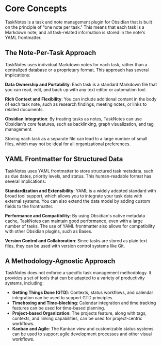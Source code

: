 # Core Concepts

TaskNotes is a task and note management plugin for Obsidian that is built on the principle of "one note per task." This means that each task is a Markdown note, and all task-related information is stored in the note's YAML frontmatter.

## The Note-Per-Task Approach

TaskNotes uses individual Markdown notes for each task, rather than a centralized database or a proprietary format. This approach has several implications:

**Data Ownership and Portability**: Each task is a standard Markdown file that you can read, edit, and back up with any text editor or automation tool.

**Rich Context and Flexibility**: You can include additional content in the body of each task note, such as research findings, meeting notes, or links to related documents.

**Obsidian Integration**: By treating tasks as notes, TaskNotes can use Obsidian's core features, such as backlinking, graph visualization, and tag management.

Storing each task as a separate file can lead to a large number of small files, which may not be ideal for all organizational preferences.

## YAML Frontmatter for Structured Data

TaskNotes uses YAML frontmatter to store structured task metadata, such as due dates, priority levels, and status. This human-readable format has several implications:

**Standardization and Extensibility**: YAML is a widely adopted standard with broad tool support, which allows you to integrate your task data with external systems. You can also extend the data model by adding custom fields to the frontmatter.

**Performance and Compatibility**: By using Obsidian's native metadata cache, TaskNotes can maintain good performance, even with a large number of tasks. The use of YAML frontmatter also allows for compatibility with other Obsidian plugins, such as Bases.

**Version Control and Collaboration**: Since tasks are stored as plain text files, they can be used with version control systems like Git.

## A Methodology-Agnostic Approach

TaskNotes does not enforce a specific task management methodology. It provides a set of tools that can be adapted to a variety of productivity systems, including:

- **Getting Things Done (GTD)**: Contexts, status workflows, and calendar integration can be used to support GTD principles.
- **Timeboxing and Time-blocking**: Calendar integration and time tracking features can be used for time-based planning.
- **Project-based Organization**: The projects feature, along with tags, contexts, and linking capabilities, can be used for project-centric workflows.
- **Kanban and Agile**: The Kanban view and customizable status systems can be used to support agile development processes and other visual workflows.